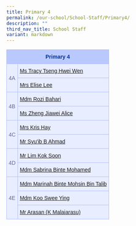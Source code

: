 ```yaml
---
title: Primary 4
permalink: /our-school/School-Staff/Primary4/
description: ""
third_nav_title: School Staff
variant: markdown
---
```

<table class="tg"><tbody><tr><th rowspan="1" colspan="2"><b>Primary 4</b></th></tr><tr><td rowspan="2" colspan="1">4A</td><td rowspan="1" colspan="1"><a href="mailto:tseng_hwei_wen@schools.gov.sg" rel="noopener noreferrer nofollow" target="_blank">Ms Tracy Tseng Hwei Wen</a></td></tr><tr><td rowspan="1" colspan="1"><a href="mailto:yu_sim_pei_elise@schools.gov.sg" rel="noopener noreferrer nofollow" target="_blank">Mrs Elise Lee</a></td></tr><tr><td rowspan="2" colspan="1">4B</td><td rowspan="1" colspan="1"><a href="mailto:rozi_bahari@schools.gov.sg" rel="noopener noreferrer nofollow" target="_blank">Mdm Rozi Bahari</a></td></tr><tr><td rowspan="1" colspan="1"><a href="mailto:zheng_jiawei@schools.gov.sg" rel="noopener noreferrer nofollow" target="_blank">Ms Zheng Jiawei Alice</a></td></tr><tr><td rowspan="2" colspan="1">4C</td><td rowspan="1" colspan="1"><a href="mailto:ang_mei_hui@schools.gov.sg" rel="noopener noreferrer nofollow" target="_blank">Mrs Kris Hay</a></td></tr><tr><td rowspan="1" colspan="1"><a href="mailto:syuib_ahmad@schools.gov.sg" rel="noopener noreferrer nofollow" target="_blank">Mr Syu'ib B Ahmad</a></td></tr><tr><td rowspan="2" colspan="1">4D</td><td rowspan="1" colspan="1"><a href="mailto:lim_kok_soon@schools.gov.sg" rel="noopener noreferrer nofollow" target="_blank">Mr Lim Kok Soon</a></td></tr><tr><td rowspan="1" colspan="1"><a href="mailto:sabrina_mohamed@schools.gov.sg" rel="noopener noreferrer nofollow" target="_blank">Mdm Sabrina Binte Mohamed</a></td></tr><tr><td rowspan="3" colspan="1">4E</td><td rowspan="1" colspan="1"><a href="mailto:marinah_mohsin@schools.gov.sg" rel="noopener noreferrer nofollow" target="_blank">Mdm Marinah Binte Mohsin Bin Talib</a></td></tr><tr><td rowspan="1" colspan="1"><a href="mailto:koo_swee_ying@schools.gov.sg" rel="noopener noreferrer nofollow" target="_blank">Mdm Koo Swee Ying</a></td></tr><tr><td rowspan="1" colspan="1"><a href="mailto:k_malaiarasu@schools.gov.sg" rel="noopener noreferrer nofollow" target="_blank">Mr Arasan (K Malaiarasu)</a></td></tr></tbody></table>

<style type="text/css">
.tg  {border-collapse:collapse;border-color:#aabcfe;border-spacing:0;}
.tg td{background-color:#e8edff;border-color:#aabcfe;border-style:solid;border-width:1px;color:#669;
  font-family:Arial, sans-serif;font-size:14px;overflow:hidden;padding:10px 5px;word-break:normal;}
.tg th{background-color:#b9c9fe;border-color:#aabcfe;border-style:solid;border-width:1px;color:#039;
  font-family:Arial, sans-serif;font-size:14px;font-weight:normal;overflow:hidden;padding:10px 5px;word-break:normal;}
.tg .tg-18eh{border-color:#000000;font-size:18px;font-weight:bold;text-align:center;vertical-align:middle}
.tg .tg-s25z{border-color:#000000;font-size:18px;text-align:left;vertical-align:top}
.tg .tg-73oq{border-color:#000000;text-align:left;vertical-align:top}
</style>